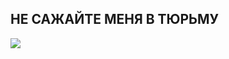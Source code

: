 ## НЕ САЖАЙТЕ МЕНЯ В ТЮРЬМУ
![](https://github.com/user-attachments/assets/ad3cc5af-f50f-4f8c-973b-2f67f8cb3020)
